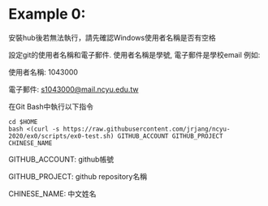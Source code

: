 # Example 0:

安裝hub後若無法執行，請先確認Windows使用者名稱是否有空格

設定git的使用者名稱和電子郵件. 使用者名稱是學號, 電子郵件是學校email
例如:

使用者名稱: 1043000

電子郵件: s1043000@mail.ncyu.edu.tw

在Git Bash中執行以下指令
```
cd $HOME
bash <(curl -s https://raw.githubusercontent.com/jrjang/ncyu-2020/ex0/scripts/ex0-test.sh) GITHUB_ACCOUNT GITHUB_PROJECT CHINESE_NAME
```
GITHUB_ACCOUNT: github帳號

GITHUB_PROJECT: github repository名稱

CHINESE_NAME: 中文姓名